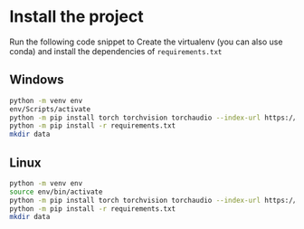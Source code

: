# Install the project

Run the following code snippet to Create the virtualenv (you can also use conda) and install the dependencies of `requirements.txt`

## Windows

```sh
python -m venv env
env/Scripts/activate
python -m pip install torch torchvision torchaudio --index-url https://download.pytorch.org/whl/cu124
python -m pip install -r requirements.txt
mkdir data
```

## Linux

```sh
python -m venv env
source env/bin/activate
python -m pip install torch torchvision torchaudio --index-url https://download.pytorch.org/whl/cu124
python -m pip install -r requirements.txt
mkdir data
```
